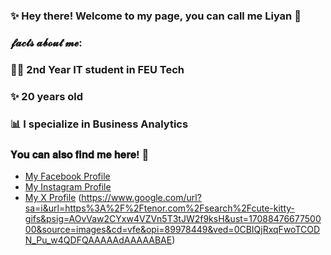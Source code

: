 ### ✨ Hey there! Welcome to my page, you can call me Liyan 💖
### 𝓯𝓪𝓬𝓽𝓼 𝓪𝓫𝓸𝓾𝓽 𝓶𝓮:
###   💁‍♀️ 2nd Year IT student in FEU Tech
###   ✨ 20 years old
###   📊 I specialize in Business Analytics
###
### 𝐘𝐨𝐮 𝐜𝐚𝐧 𝐚𝐥𝐬𝐨 𝐟𝐢𝐧𝐝 𝐦𝐞 𝐡𝐞𝐫𝐞! 🤗
- [My Facebook Profile](https://facebook.com/0renjis)
- [My Instagram Profile](https://instagram.com/0renjis)
- [My X Profile](https://x.com/0renjis)
(https://www.google.com/url?sa=i&url=https%3A%2F%2Ftenor.com%2Fsearch%2Fcute-kitty-gifs&psig=AOvVaw2CYxw4VZVn5T3tJW2f9ksH&ust=1708847667750000&source=images&cd=vfe&opi=89978449&ved=0CBIQjRxqFwoTCODN_Pu_w4QDFQAAAAAdAAAAABAE)
<!--
**0renjis/0renjis** is a ✨ _special_ ✨ repository because its `README.md` (this file) appears on your GitHub profile.

Here are some ideas to get you started:

- 🔭 I’m currently working on ...
- 🌱 I’m currently learning ...
- 👯 I’m looking to collaborate on ...
- 🤔 I’m looking for help with ...
- 💬 Ask me about ...
- 📫 How to reach me: ...
- 😄 Pronouns: ...
- ⚡ Fun fact: ...
-->
